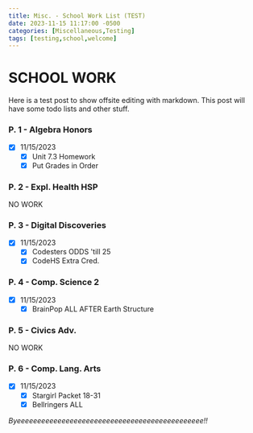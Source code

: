 ```yaml
---
title: Misc. - School Work List (TEST)
date: 2023-11-15 11:17:00 -0500
categories: [Miscellaneous,Testing]
tags: [testing,school,welcome]
---
```


# SCHOOL WORK

Here is a test post to show offsite editing with markdown. This post will have some todo lists and other stuff.

### P. 1 - Algebra Honors

- [X] 11/15/2023
    + [X] Unit 7.3 Homework
    + [X] Put Grades in Order

### P. 2 - Expl. Health HSP

NO WORK

### P. 3 - Digital Discoveries

- [X] 11/15/2023
    + [X] Codesters ODDS 'till 25
    + [X] CodeHS Extra Cred.

### P. 4 - Comp. Science 2

- [X] 11/15/2023
    + [X] BrainPop ALL AFTER Earth Structure

### P. 5 - Civics Adv.

NO WORK

### P. 6 - Comp. Lang. Arts

- [X] 11/15/2023
    + [X] Stargirl Packet 18-31
    + [X] Bellringers ALL

*Byeeeeeeeeeeeeeeeeeeeeeeeeeeeeeeeeeeeeeeeeeeeeee!!*